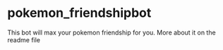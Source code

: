 # pokemon_friendshipbot
This bot will max your pokemon friendship for you. More about it on the readme file
